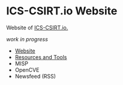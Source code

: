 # ICS-CSIRT.io Website

Website of [ICS-CSIRT.io.](https://www.ics-csirt.io)

*work in progress*

* [Website](https://github.com/cudeso/ics-csirt-website)
* [Resources and Tools](https://github.com/cudeso/ics-csirt)
* MISP
* OpenCVE
* Newsfeed (RSS)